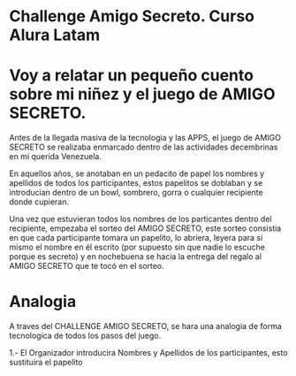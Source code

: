 # Challenge Amigo Secreto. Curso Alura Latam

# Voy a relatar un pequeño cuento sobre mi niñez y el juego de AMIGO SECRETO.

Antes de la llegada masiva de la tecnologia y las APPS, el juego de AMIGO SECRETO se realizaba enmarcado dentro de las actividades decembrinas en mi querida Venezuela.

En aquellos años, se anotaban en un pedacito de papel los nombres y apellidos de todos los participantes, estos papelitos se doblaban y se introducian dentro de un bowl, sombrero, gorra o cualquier recipiente donde cupieran.

Una vez que estuvieran todos los nombres de los particantes dentro del recipiente, empezaba el sorteo del AMIGO SECRETO, este sorteo consistia en que cada participante tomara un papelito, lo abriera, leyera para si mismo el nombre en él escrito (por supuesto sin que nadie lo escuche porque es secreto) y en nochebuena se hacia la entrega del regalo al AMIGO SECRETO que te tocó en el sorteo.

# Analogia

A traves del CHALLENGE AMIGO SECRETO, se hara una analogia de forma tecnologica de todos los pasos del juego.

1.- El Organizador introducira Nombres y Apellidos de los participantes, esto sustituira el papelito


